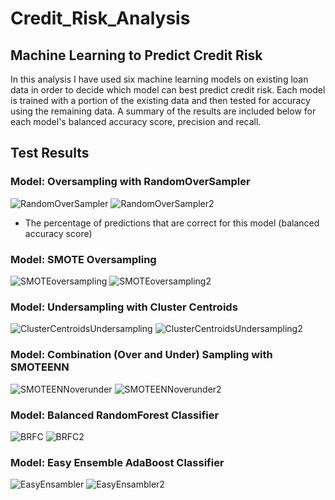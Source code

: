 # Credit_Risk_Analysis

## Machine Learning to Predict Credit Risk

In this analysis I have used six machine learning models on existing loan data in order to decide which model can best predict credit risk. Each model is trained with a portion of the existing data and then tested for accuracy using the remaining data. A summary of the results are included below for each model's balanced accuracy score, precision and recall.

## Test Results

### Model: Oversampling with RandomOverSampler
![RandomOverSampler](RandomOverSampler.png)
![RandomOverSampler2](RandomOverSampler2.png)

- The percentage of predictions that are correct for this model (balanced accuracy score) 


### Model: SMOTE Oversampling
![SMOTEoversampling](SMOTEoversampling.png)
![SMOTEoversampling2](SMOTEoversampling2.png)



### Model: Undersampling with Cluster Centroids
![ClusterCentroidsUndersampling](ClusterCentroidsUndersampling.png)
![ClusterCentroidsUndersampling2](ClusterCentroidsUndersampling2.png)



### Model: Combination (Over and Under) Sampling with SMOTEENN
![SMOTEENNoverunder](SMOTEENNoverunder.png)
![SMOTEENNoverunder2](SMOTEENNoverunder2.png)



### Model: Balanced RandomForest Classifier
![BRFC](BRFC.png)
![BRFC2](BRFC2.png)



### Model: Easy Ensemble AdaBoost Classifier
![EasyEnsambler](EasyEnsambler.png)
![EasyEnsambler2](EasyEnsambler2.png)